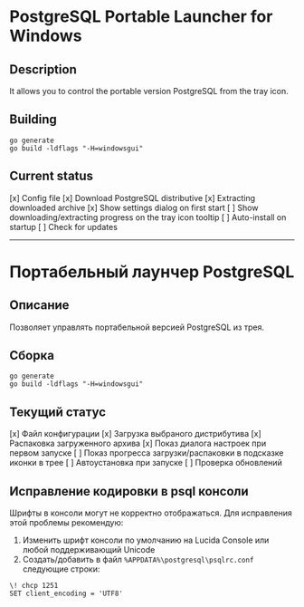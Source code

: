 # PostgreSQL Portable Launcher for Windows

## Description
It allows you to control the portable version PostgreSQL from the tray icon.

## Building
```
go generate
go build -ldflags "-H=windowsgui"
```

## Current status
[x] Config file
[x] Download PostgreSQL distributive
[x] Extracting downloaded archive
[x] Show settings dialog on first start
[ ] Show downloading/extracting progress on the tray icon tooltip
[ ] Auto-install on startup
[ ] Check for updates

---

# Портабельный лаунчер PostgreSQL

## Описание
Позволяет управлять портабельной версией PostgreSQL из трея.

## Сборка
```
go generate
go build -ldflags "-H=windowsgui"
```

## Текущий статус
[x] Файл конфигурации
[x] Загрузка выбраного дистрибутива
[x] Распаковка загруженного архива
[x] Показ диалога настроек при первом запуске
[ ] Показ прогресса загрузки/распаковки в подсказке иконки в трее
[ ] Автоустановка при запуске
[ ] Проверка обновлений

## Исправление кодировки в psql консоли
Шрифты в консоли могут не корректно отображаться.
Для исправления этой проблемы рекомендую:
1. Изменить шрифт консоли по умолчанию на Lucida Console или любой поддерживающий Unicode
2. Cоздать/добавить в файл `%APPDATA%\postgresql\psqlrc.conf` следующие строки:
```
\! chcp 1251
SET client_encoding = 'UTF8'
```
